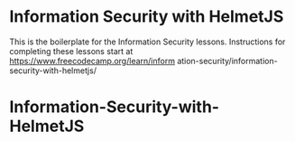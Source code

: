 # Information Security with HelmetJS

This is the boilerplate for the Information Security lessons. Instructions for completing these lessons start at https://www.freecodecamp.org/learn/inform
ation-security/information-security-with-helmetjs/
# Information-Security-with-HelmetJS
